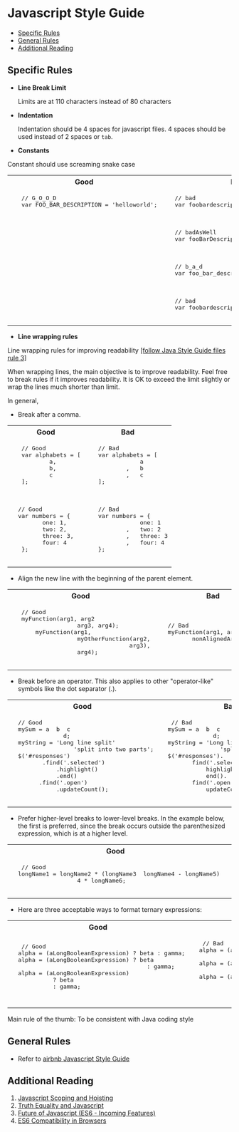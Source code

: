 # Javascript Style Guide
 
 - <a href="#specific-rules">Specific Rules</a>
 - <a href="#general-rules">General Rules</a>
 - <a href="#additional-reading">Additional Reading</a>
 
 ## Specific Rules
 - __Line Break Limit__ 
 	
	Limits are at 110 characters instead of 80 characters
	 
 - __Indentation__
   
   Indentation should be 4 spaces for javascript files.
   4 spaces should be used instead of 2 spaces or `tab`.
   
 - __Constants__ 
  
  Constant should use screaming snake case
   
   <table>
     <tr>
       <th align="center">Good</th>
       <th align="center">Bad</th>
     </tr>
     <tr>
       <td>
         <pre lang="javascript">
   // G_O_O_D
   var FOO_BAR_DESCRIPTION = 'helloworld';
   		</pre>
       </td>
       <td>
         <pre lang="javascript">
   // bad
   var foobardescription = 'helloworld';
   		</pre>
       </td>
     </tr>
	 <tr>
	 	<td>
		</td>
		<td>
			<pre lang="javascript">
   // badAsWell
   var fooBarDescription = 'helloworld';
			</pre>
		</td>
	 </tr>
	 <tr>
	 	<td>
		</td>
		<td>
			<pre lang="javascript">
   // b_a_d
   var foo_bar_description = 'helloworld';
			</pre>
		</td>
	 </tr>
	 <tr>
	 	<td>
		</td>
		<td>
			<pre lang="javascript">
   // bad
   var foobardescription = 'helloworld';
			</pre>
		</td>
	 </tr>
   </table>
	
 - __Line wrapping rules__ 
 
  Line wrapping rules for improving readability <a href="https://cdn.rawgit.com/nus-cs2103/website/master/contents/coding-standards-java.html">[follow Java Style Guide files rule 3]</a>

  When wrapping lines, the main objective is to improve readability. Feel free to break rules if it improves readability.
  It is OK to exceed the limit slightly or wrap the lines much shorter than limit.

  In general,
  - Break after a comma.
   
   <table>
     <tr>
       <th align="center">Good</th>
       <th align="center">Bad</th>
     </tr>
     <tr>
       <td>
         <pre lang="javascript">
   // Good
   var alphabets = [
           a,
           b,
           c
   ];
   		</pre>
       </td>
       <td>
         <pre lang="javascript">
   // Bad
   var alphabets = [
               a
           ,   b
           ,   c
   ];
   		</pre>
       </td>
     </tr>
	 <tr>
	 	<td>
			<pre lang="javascript">
  // Good
  var numbers = {
         one: 1,
         two: 2,
         three: 3,
         four: 4
   };	
			</pre>
		</td>
		<td>
			<pre lang="javascript">
   // Bad
   var numbers = {
               one: 1
           ,   two: 2
           ,   three: 3
           ,   four: 4
   };
			</pre>
		</td>
	 </tr>
   </table>
 
  - Align the new line with the beginning of the parent element.
   
   <table>
     <tr>
       <th align="center">Good</th>
       <th align="center">Bad</th>
     </tr>
     <tr>
       <td>
         <pre lang="javascript">
   // Good
   myFunction(arg1, arg2
                   arg3, arg4);
       myFunction(arg1,
                   myOtherFunction(arg2,
                                  arg3),
                   arg4);
   		</pre>
       </td>
       <td>
         <pre lang="javascript">
   // Bad
   myFunction(arg1, arg2, arg3,
          nonAlignedArg4, arg5);
   		</pre>
       </td>
     </tr>
   </table>

  - Break before an operator. This also applies to other "operator-like" symbols like the dot separator (.).

   <table>
     <tr>
       <th align="center">Good</th>
       <th align="center">Bad</th>
     </tr>
     <tr>
       <td>
         <pre lang="javascript">
  // Good
  mySum = a  b  c
               d;
  myString = 'Long line split'
                  'split into two parts';
  $('#responses')
         .find('.selected')
             .highlight()
             .end()
        .find('.open')
             .updateCount();
   		</pre>
       </td>
       <td>
         <pre lang="javascript">
   // Bad
  mySum = a  b  c 
               d;
  myString = 'Long line split' 
                 'split into two parts';
  $('#responses').
         find('.selected').
             highlight().
             end().
         find('.open').
             updateCount();
   		</pre>
       </td>
     </tr>
   </table>

  - Prefer higher-level breaks to lower-level breaks. In the example below, the first is preferred, since the break occurs outside the parenthesized expression, which is at a higher level.

   <table>
     <tr>
       <th align="center">Good</th>
       <th align="center">Bad</th>
     </tr>
     <tr>
       <td>
         <pre lang="javascript">
   // Good
  longName1 = longName2 * (longName3  longName4 - longName5)
                   4 * longName6;
   		</pre>
       </td>
       <td>
         <pre lang="javascript">
   // Bad
  longName1 = longName2 * (longName3  longName4
                  - longName5)  4 * longName6;
   		</pre>
       </td>
     </tr>
   </table>
  
  - Here are three acceptable ways to format ternary expressions:
  
   <table>
     <tr>
       <th align="center">Good</th>
       <th align="center">Bad</th>
     </tr>
     <tr>
       <td>
         <pre lang="javascript">
   // Good
  alpha = (aLongBooleanExpression) ? beta : gamma;
  alpha = (aLongBooleanExpression) ? beta
                                       : gamma;
  alpha = (aLongBooleanExpression)
            ? beta
            : gamma;
   		</pre>
       </td>
       <td>
         <pre lang="javascript">
   // Bad
  alpha = (aLongBooleanExpression) ? beta
            : gamma;
  alpha = (aLongBooleanExpression) ? beta
               : gamma;
  alpha = (aLongBooleanExpression)
                                  ? beta
                                           : gamma;
   		</pre>
       </td>
     </tr>
   </table>

 Main rule of the thumb: To be consistent with Java coding style

 ## General Rules
- Refer to [airbnb Javascript Style Guide](https://github.com/airbnb/javascript/tree/master/es5)

 ## Additional Reading
1. [Javascript Scoping and Hoisting](http://www.adequatelygood.com/JavaScript-Scoping-and-Hoisting.html)
2. [Truth Equality and Javascript](https://javascriptweblog.wordpress.com/2011/02/07/truth-equality-and-javascript/#more-2108)
3. [Future of Javascript (ES6 - Incoming Features)](https://github.com/lukehoban/es6features)
4. [ES6 Compatibility in Browsers](http://kangax.github.io/compat-table/es6/)